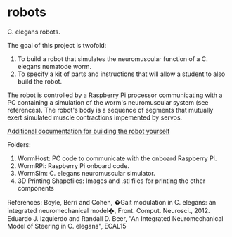 # robots
C. elegans robots.

The goal of this project is twofold:
1. To build a robot that simulates the neuromuscular function of a C. elegans nematode worm.
2. To specify a kit of parts and instructions that will allow a student to also build the robot.

The robot is controlled by a Raspberry Pi processor communicating with a PC containing a simulation of the worm's
neuromuscular system (see references). The robot's body is a sequence of segments that mutually exert simulated muscle
contractions impemented by servos.

[Additional documentation for building the robot yourself](https://docs.google.com/document/d/1HOHHDoLUjlYuvL7O9OLaAV59JAWemSC2gxG7VnDEiXY/edit?usp=sharing)

Folders:
1. WormHost: PC code to communicate with the onboard Raspberry Pi.
2. WormRPi: Raspberry Pi onboard code.
3. WormSim: C. elegans neuromuscular simulator.
4. 3D Printing Shapefiles: Images and .stl files for printing the other components

References:
Boyle, Berri and Cohen, �Gait modulation in C. elegans: an integrated neuromechanical model�, Front. Comput. Neurosci., 2012.
Eduardo J. Izquierdo and Randall D. Beer, "An Integrated Neuromechanical Model of Steering in C. elegans", ECAL15